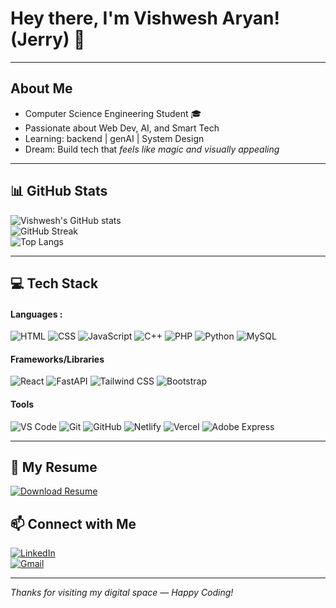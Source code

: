 # Hey there, I'm Vishwesh Aryan! (Jerry) 👋  

---

## About Me
- Computer Science Engineering Student  🎓
- Passionate about Web Dev, AI, and Smart Tech  
- Learning: backend | genAI | System Design
- Dream: Build tech that *feels like magic and visually appealing*

---

## 📊 GitHub Stats

![Vishwesh's GitHub stats](https://github-readme-stats.vercel.app/api?username=int-vishwesh&show_icons=true&theme=radical)
<br> 
![GitHub Streak](https://streak-stats.demolab.com?user=int-vishwesh&theme=radical)
<br>
![Top Langs](https://github-readme-stats.vercel.app/api/top-langs/?username=int-vishwesh&layout=compact&theme=radical)

---
## 💻 Tech Stack

#### Languages : 
![HTML](https://img.shields.io/badge/-HTML5-E34F26?style=flat&logo=html5&logoColor=white)
![CSS](https://img.shields.io/badge/-CSS3-1572B6?style=flat&logo=css3&logoColor=white)
![JavaScript](https://img.shields.io/badge/-JavaScript-F7DF1E?style=flat&logo=javascript&logoColor=black)
![C++](https://img.shields.io/badge/-C++-00599C?style=flat&logo=c%2B%2B&logoColor=white)
![PHP](https://img.shields.io/badge/-PHP-777BB4?style=flat&logo=php&logoColor=white)
![Python](https://img.shields.io/badge/-Python-3776AB?style=flat&logo=python&logoColor=white)
![MySQL](https://img.shields.io/badge/-MySQL-4479A1?style=flat&logo=mysql&logoColor=white)

#### Frameworks/Libraries
![React](https://img.shields.io/badge/-React-61DAFB?style=flat&logo=react&logoColor=black)
![FastAPI](https://img.shields.io/badge/-FastAPI-009688?style=flat&logo=fastapi&logoColor=white)
![Tailwind CSS](https://img.shields.io/badge/-TailwindCSS-38B2AC?style=flat&logo=tailwind-css&logoColor=white)
![Bootstrap](https://img.shields.io/badge/-Bootstrap-7952B3?style=flat&logo=bootstrap&logoColor=white)

#### Tools
![VS Code](https://img.shields.io/badge/-VSCode-007ACC?style=flat&logo=visual-studio-code&logoColor=white)
![Git](https://img.shields.io/badge/-Git-F05032?style=flat&logo=git&logoColor=white)
![GitHub](https://img.shields.io/badge/-GitHub-181717?style=flat&logo=github&logoColor=white)
![Netlify](https://img.shields.io/badge/-Netlify-00C7B7?style=flat&logo=netlify&logoColor=white)
![Vercel](https://img.shields.io/badge/-Vercel-000000?style=flat&logo=vercel&logoColor=white)
![Adobe Express](https://img.shields.io/badge/-Adobe%20Express-FF0000?style=flat&logo=adobe&logoColor=white)

---
## 📄 My Resume  
[![Download Resume](https://img.shields.io/badge/-Click%20to%20View%20My%20Resume-black?style=for-the-badge&logo=adobeacrobatreader&logoColor=red)](https://github.com/int-vishwesh/int-vishwesh/blob/main/Vishwesh_resume_3.pdf)

## 📫 Connect with Me

[![LinkedIn](https://img.shields.io/badge/-LinkedIn-blue?style=flat&logo=linkedin&logoColor=white)](https://www.linkedin.com/in/vishwesh-aryan-608691236)  
[![Gmail](https://img.shields.io/badge/-Gmail-red?style=flat&logo=gmail&logoColor=white)](mailto:jerryaryan123@gmail.com)

---

*Thanks for visiting my digital space — Happy Coding!*
